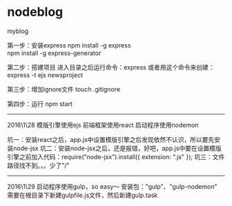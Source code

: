 # nodeblog
myblog

第一步：安装express
npm install -g express  
npm install -g express-generator 

第二步：搭建项目
进入目录之后运行命令：express
或者用这个命令来创建：express -t ejs newsproject

第三步：增加ignore文件
touch .gitignore

第四步：运行
npm start

-------------------------
2016\1\28 
模版引擎使用ejs
前端框架使用react
启动程序使用nodemon

坑一：安装react之后，app.js中设置模版引擎之后发现依然不认识，所以要先安装node-jsx
坑二：安装node-jsx之后，还是报错，好吧，app.js中要在设置模版引擎之前加入代码：require("node-jsx").install({ extension: ".js" });
坑三：文件路径找不到。。。少了"/"

-------------------------
2016\1\29
启动程序使用gulp，so easy～
安装包："gulp"、"gulp-nodemon"
需要在根目录下新建gulpfile.js文件，然后新建gulp.task